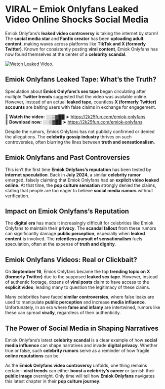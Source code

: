 # VIRAL – Emiok Onlyfans Leaked Video Online Shocks Social Media 

Emiok Onlyfans’s **leaked video controversy** is taking the internet by storm! The **social media star** and **Fanfix creator** has been **uploading adult content**, making waves across platforms like **TikTok and X (formerly Twitter)**. Known for consistently posting **viral content**, Emiok Onlyfans has now found themselves at the center of a **celebrity scandal**.  

[![Watch Leaked Video.](https://miro.medium.com/v2/resize:fit:828/format:webp/1*cilzJN44JGOrTw9NJCrNHA.gif "Watch Leaked Video")](https://2k25fun.com/emiok-onlyfans)

## **Emiok Onlyfans Leaked Tape: What’s the Truth?**  
Speculation about **Emiok Onlyfans’s sex tape** began circulating after multiple **Twitter trends** suggested that the video was available online. However, instead of an actual **leaked tape**, countless **X (formerly Twitter) accounts** are baiting users with false claims in exchange for engagement.  

🔹 **Watch the video:** ░░▒▓██ ➤ https://2k25fun.com/emiok-onlyfans  
🔹 **Download now:** ░░▒▓██ ➤ https://2k25fun.com/emiok-onlyfans  

Despite the rumors, Emiok Onlyfans has not publicly confirmed or denied the allegations. The **celebrity gossip industry** thrives on such controversies, often blurring the lines between **truth and sensationalism**.  

## **Emiok Onlyfans and Past Controversies**  
This isn’t the first time **Emiok Onlyfans’s reputation** has been tested by **internet speculation**. Back in **July 2024**, a similar **celebrity rumor** emerged, falsely claiming that Emiok Onlyfans had an **explicit video leaked online**. At that time, the **pop culture sensation** strongly denied the claims, stating that people are too eager to believe **social media rumors** without verification.  

## **Impact on Emiok Onlyfans’s Reputation**  
The **digital era** has made it increasingly difficult for celebrities like Emiok Onlyfans to maintain their **privacy**. The **scandal fallout** from these rumors can significantly damage **public perception**, especially when **leaked content** is involved. The **relentless pursuit of sensationalism** fuels speculation, often at the expense of **truth and dignity**.  

## **Emiok Onlyfans Videos: Real or Clickbait?**  
On **September 16**, Emiok Onlyfans became the top **trending topic on X (formerly Twitter)** due to the supposed **leaked sex tape**. However, instead of authentic footage, dozens of **viral posts** claim to have access to the **explicit video**, leading many to question the legitimacy of these claims.  

Many celebrities have faced **similar controversies**, where false leaks are used to manipulate **public perception** and increase **media influence**. Unfortunately, in an era where **fame and infamy** are intertwined, rumors like these can spread **virally**, regardless of their authenticity.  

## **The Power of Social Media in Shaping Narratives**  
Emiok Onlyfans’s latest **celebrity scandal** is a clear example of how **social media influence** can shape narratives and invade **digital privacy**. Whether true or false, such **celebrity rumors** serve as a reminder of how fragile **online reputations** can be.  

As the **Emiok Onlyfans video controversy** unfolds, one thing remains certain—**viral trends** can either **boost a celebrity’s career** or tarnish their **public image** overnight. Only time will tell how **Emiok Onlyfans** navigates this latest chapter in their **pop culture journey**. 